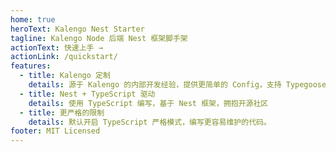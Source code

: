 ```yaml
---
home: true
heroText: Kalengo Nest Starter
tagline: Kalengo Node 后端 Nest 框架脚手架
actionText: 快速上手 →
actionLink: /quickstart/
features:
  - title: Kalengo 定制
    details: 源于 Kalengo 的内部开发经验，提供更简单的 Config，支持 Typegoose，提供 Log Redis RabbitMQ 等定制
  - title: Nest + TypeScript 驱动
    details: 使用 TypeScript 编写，基于 Nest 框架，拥抱开源社区
  - title: 更严格的限制
    details: 默认开启 TypeScript 严格模式，编写更容易维护的代码。
footer: MIT Licensed
---
```

